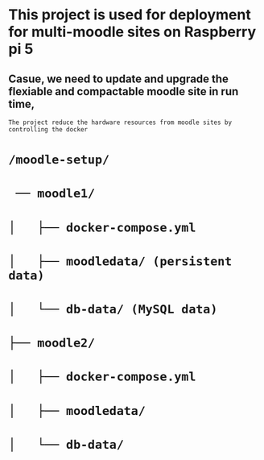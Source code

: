 # This project is used for deployment for multi-moodle sites on Raspberry pi 5
## Casue, we need to update and upgrade the flexiable and compactable moodle site in run time, 
`The project reduce the hardware resources from moodle sites by controlling the docker`

>>>
>>>
# `/moodle-setup/`
# ` ── moodle1/`
# `│   ├── docker-compose.yml`
# `│   ├── moodledata/ (persistent data)`
# `│   └── db-data/ (MySQL data)`
# `├── moodle2/`
# `│   ├── docker-compose.yml`
# `│   ├── moodledata/`
# `│   └── db-data/`
